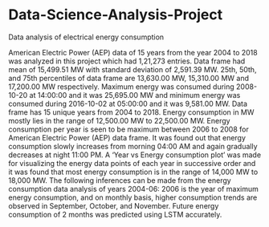 # Data-Science-Analysis-Project
Data analysis of electrical energy consumption

American Electric Power (AEP) data of 15 years from the year 2004 to 2018 was analyzed in this project which had 1,21,273 entries. Data frame had mean of  15,499.51  MW with standard deviation of 2,591.39 MW. 25th, 50th, and 75th percentiles of data frame are 13,630.00 MW, 15,310.00 MW and 17,200.00 MW respectively. Maximum energy was consumed during 2008-10-20 at 14:00:00 and it was 25,695.00 MW and minimum energy was consumed during 2016-10-02 at 05:00:00 and it was 9,581.00 MW. Data frame has 15 unique years from 2004 to 2018. Energy consumption in MW mostly lies in the range of 12,500.00 MW to 22,500.00 MW. Energy consumption per year is seen to be maximum between 2006  to 2008 for American Electric Power (AEP) data frame. It  was found out that energy consumption slowly increases from morning 04:00 AM and again gradually decreases at night 11:00 PM. A ‘Year vs Energy consumption plot’ was made for visualizing the energy data points of each year in successive order and it was found that most energy consumption is in the range of 14,000 MW to 18,000 MW. The following inferences can be made from the energy consumption data analysis of years 2004-06: 2006 is the year of maximum energy consumption, and on monthly basis, higher consumption trends are observed in September, October, and November. Future energy consumption of 2 months was predicted using LSTM accurately.
